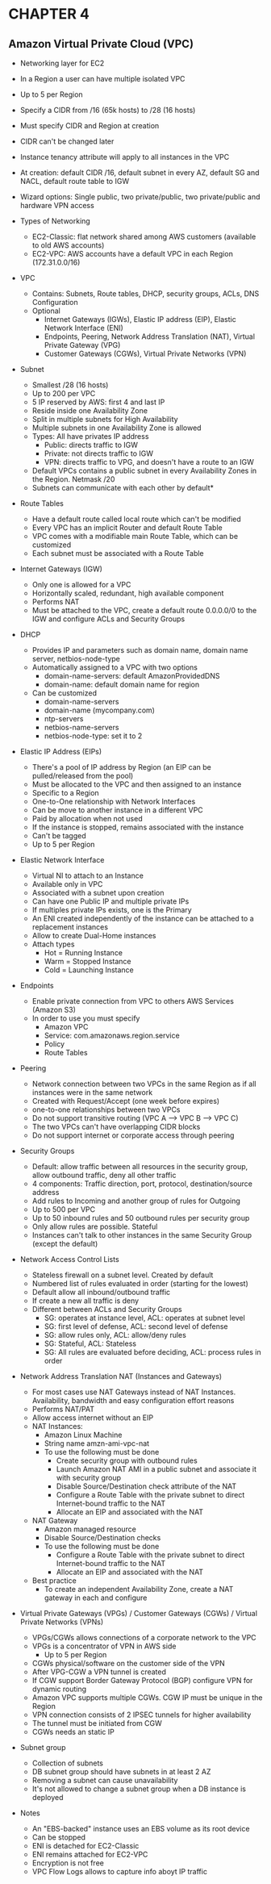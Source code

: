# CHAPTER 4

## Amazon Virtual Private Cloud (VPC)

* Networking layer for EC2
* In a Region a user can have multiple isolated VPC
* Up to 5 per Region
* Specify a CIDR from /16 (65k hosts) to /28 (16 hosts)
* Must specify CIDR and Region at creation
* CIDR can't be changed later
* Instance tenancy attribute will apply to all instances in the VPC
* At creation: default CIDR /16, default subnet in every AZ, default SG and NACL, default route table to IGW
* Wizard options: Single public, two private/public, two private/public and hardware VPN access
* Types of Networking
  * EC2-Classic: flat network shared among AWS customers (available to old AWS accounts)
  * EC2-VPC: AWS accounts have a default VPC in each Region (172.31.0.0/16)
* VPC
  * Contains: Subnets, Route tables, DHCP, security groups, ACLs, DNS Configuration
  * Optional
    * Internet Gateways (IGWs), Elastic IP address (EIP), Elastic Network Interface (ENI)
    * Endpoints, Peering, Network Address Translation (NAT), Virtual Private Gateway (VPG)
    * Customer Gateways (CGWs), Virtual Private Networks (VPN)
* Subnet
  * Smallest /28 (16 hosts)
  * Up to 200 per VPC 
  * 5 IP reserved by AWS: first 4 and last IP
  * Reside inside one Availability Zone
  * Split in multiple subnets for High Availability
  * Multiple subnets in one Availability Zone is allowed
  * Types: All have privates IP address
    * Public: directs traffic to IGW
    * Private: not directs traffic to IGW
    * VPN: directs traffic to VPG, and doesn't have a route to an IGW
  * Default VPCs contains a public subnet in every Availability Zones in the Region. Netmask /20
  * Subnets can communicate with each other by default*

* Route Tables
  * Have a default route called local route which can't be modified
  * Every VPC has an implicit Router and default Route Table
  * VPC comes with a modifiable main Route Table, which can be customized
  * Each subnet must be associated with a Route Table

* Internet Gateways (IGW)
  * Only one is allowed for a VPC
  * Horizontally scaled, redundant, high available component
  * Performs NAT
  * Must be attached to the VPC, create a default route 0.0.0.0/0 to the IGW and configure ACLs and Security Groups

* DHCP
  * Provides IP and parameters such as domain name, domain name server, netbios-node-type
  * Automatically assigned to a VPC with two options
    * domain-name-servers: default AmazonProvidedDNS
    * domain-name: default domain name for region
  * Can be customized
    * domain-name-servers
    * domain-name (mycompany.com)
    * ntp-servers
    * netbios-name-servers
    * netbios-node-type: set it to 2

* Elastic IP Address (EIPs)
  * There's a pool of IP address by Region (an EIP can be pulled/released from the pool)
  * Must be allocated to the VPC and then assigned to an instance
  * Specific to a Region
  * One-to-One relationship with Network Interfaces
  * Can be move to another instance in a different VPC
  * Paid by allocation when not used
  * If the instance is stopped, remains associated with the instance
  * Can't be tagged
  * Up to 5 per Region

* Elastic Network Interface
  * Virtual NI to attach to an Instance
  * Available only in VPC
  * Associated with a subnet upon creation
  * Can have one Public IP and multiple private IPs
  * If multiples private IPs exists, one is the Primary
  * An ENI created independently of the instance can be attached to a replacement instances
  * Allow to create Dual-Home instances
  * Attach types
    * Hot = Running Instance
    * Warm = Stopped Instance
    * Cold = Launching Instance

* Endpoints
  * Enable private connection from VPC to others AWS Services (Amazon S3)
  * In order to use you must specify
    * Amazon VPC
    * Service: com.amazonaws.region.service
    * Policy
    * Route Tables
* Peering
  * Network connection between two VPCs in the same Region as if all instances were in the same network
  * Created with Request/Accept (one week before expires)
  * one-to-one relationships between two VPCs
  * Do not support transitive routing (VPC A --> VPC B --> VPC C)
  * The two VPCs can't have overlapping CIDR blocks
  * Do not support internet or corporate access through peering

* Security Groups
  * Default: allow traffic between all resources in the security group, allow outbound traffic, deny all other traffic
  * 4 components: Traffic direction, port, protocol, destination/source address
  * Add rules to Incoming and another group of rules for Outgoing
  * Up to 500 per VPC
  * Up to 50 inbound rules and 50 outbound rules per security group
  * Only allow rules are possible. Stateful
  * Instances can't talk to other instances in the same Security Group (except the default)

* Network Access Control Lists
  * Stateless firewall on a subnet level. Created by default
  * Numbered list of rules evaluated in order (starting for the lowest)
  * Default allow all inbound/outbound traffic
  * If create a new all traffic is deny
  * Different between ACLs and Security Groups
    * SG: operates at instance level, ACL: operates at subnet level
    * SG: first level of defense, ACL: second level of defense
    * SG: allow rules only, ACL: allow/deny rules
    * SG: Stateful, ACL: Stateless
    * SG: All rules are evaluated before deciding, ACL: process rules in order

* Network Address Translation NAT (Instances and Gateways)
  * For most cases use NAT Gateways instead of NAT Instances. Availability, bandwidth and easy configuration effort reasons
  * Performs NAT/PAT
  * Allow access internet without an EIP
  * NAT Instances:
    * Amazon Linux Machine
    * String name amzn-ami-vpc-nat
    * To use the following must be done
      * Create security group with outbound rules
      * Launch Amazon NAT AMI in a public subnet and associate it with security group
      * Disable Source/Destination check attribute of the NAT
      * Configure a Route Table with the private subnet to direct Internet-bound traffic to the NAT
      * Allocate an EIP and associated with the NAT
  * NAT Gateway
    * Amazon managed resource
    * Disable Source/Destination checks
    * To use the following must be done
      * Configure a Route Table with the private subnet to direct Internet-bound traffic to the NAT
      * Allocate an EIP and associated with the NAT
  * Best practice
    * To create an independent Availability Zone, create a NAT gateway in each and configure

* Virtual Private Gateways (VPGs) / Customer Gateways (CGWs) / Virtual Private Networks (VPNs)
  * VPGs/CGWs allows connections of a corporate network to the VPC
  * VPGs is a concentrator of VPN in AWS side
    * Up to 5 per Region
  * CGWs physical/software on the customer side of the VPN
  * After VPG-CGW a VPN tunnel is created
  * If CGW support Border Gateway Protocol (BGP) configure VPN for dynamic routing
  * Amazon VPC supports multiple CGWs. CGW IP must be unique in the Region
  * VPN connection consists of 2 IPSEC tunnels for higher availability
  * The tunnel must be initiated from CGW
  * CGWs needs an static IP

* Subnet group
  * Collection of subnets
  * DB subnet group should have subnets in at least 2 AZ
  * Removing a subnet can cause unavailability
  * It's not allowed to change a subnet group when a DB instance is deployed

* Notes
  * An "EBS-backed" instance uses an EBS volume as its root device
  * Can be stopped
  * ENI is detached for EC2-Classic
  * ENI remains attached for EC2-VPC
  * Encryption is not free
  * VPC Flow Logs allows to capture info aboyt IP traffic
